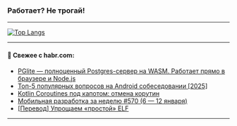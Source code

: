 ### Работает? Не трогай!

---
<!--
#### 🛠️ Technical stack:

![Java](https://img.shields.io/badge/Java-informational?logo=Oracle&style=flat&logoColor=white&color=FF4500)
![Kotlin](https://img.shields.io/badge/Kotlin-informational?logo=Kotlin&style=flat&logoColor=white&color=774D97)
![TS](https://img.shields.io/badge/TypeScript-informational?logo=typeScript&style=flat&logoColor=black&color=017acc)
![Python](https://img.shields.io/badge/Python-informational?logo=Python&style=flat&logoColor=black&color=ffdd54) <br>
![Spring](https://img.shields.io/badge/Spring-informational?logo=Spring&style=flat&logoColor=white&color=6DB33F) 
![SpringBoot](https://img.shields.io/badge/SpringBoot-informational?logo=SpringBoot&style=flat&logoColor=white&color=6DB33F)
![Nest](https://img.shields.io/badge/NestJS-informational?logo=NestJS&style=flat&logoColor=white&color=E0234E) 
![NodeJS](https://img.shields.io/badge/NodeJS-informational?logo=node.js&style=flat&logoColor=white&color=70A760)<br>
![PostgreSQL](https://img.shields.io/badge/PostgreSQL-informational?logo=PostgreSQL&style=flat&logoColor=white&color=DAA520)
![MongoDB](https://img.shields.io/badge/MongoDB-informational?logo=MongoDB&style=flat&logoColor=white&color=870000)
![Apache](https://img.shields.io/badge/Apache-informational?logo=apache&style=flat&logoColor=white&color=f74e28)

___ 
-->

<!--- #### 🛠️ : --->

[![Top Langs](https://github-readme-stats-82jvfl3w3-advtsettinggmailcoms-projects.vercel.app/api/top-langs/?username=zloylis&langs_count=10&hide_title=true&title_color=e6edf3&size_weight=0.5&count_weight=0.5&layout=compact&hide_progress=true&hide_border=true&theme=dracula)](https://github.com/zloylis)

<!---


####  :octocat:&nbsp;&nbsp; Статистика:

![GitHub stats](https://github-readme-stats-u2qms2cxw-advtsettinggmailcoms-projects.vercel.app/api?username=zloylis&show_icons=true&hide_border=true&theme=dracula&title_color=e6edf3&include_all_commits=true&count_private=true&hide_rank=false&hide_title=true&rank_icon=github)
-->
---

#### 💬 Свежее с habr.com:

<!-- BLOG-POST-LIST:START -->
- [PGlite — полноценный Postgres-сервер на WASM. Работает прямо в браузере и Node.js](https://habr.com/ru/articles/873112/?utm_source=habrahabr&utm_medium=rss&utm_campaign=873112)
- [Топ-5 популярных вопросов на Android собеседовании [2025]](https://habr.com/ru/articles/873088/?utm_source=habrahabr&utm_medium=rss&utm_campaign=873088)
- [Kotlin Coroutines под капотом: отмена корутин](https://habr.com/ru/articles/873076/?utm_source=habrahabr&utm_medium=rss&utm_campaign=873076)
- [Мобильная разработка за неделю #570 &lpar;6 — 12 января&rpar;](https://habr.com/ru/articles/873062/?utm_source=habrahabr&utm_medium=rss&utm_campaign=873062)
- [[Перевод] Упрощаем «простой» ELF](https://habr.com/ru/companies/ruvds/articles/870674/?utm_source=habrahabr&utm_medium=rss&utm_campaign=870674)
<!-- BLOG-POST-LIST:END -->

---
